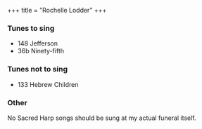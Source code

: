 +++
title = "Rochelle Lodder"
+++
 

### Tunes to sing

- 148 Jefferson
- 36b Ninety-fifth
 

### Tunes not to sing

- 133 Hebrew Children
 

### Other

No Sacred Harp songs should be sung at my actual funeral itself.
